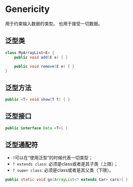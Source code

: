 # Genericity

用于约束输入数据的类型。
也用于接受一切数据。

## 泛型类
```java
class MyArrayList<E> {
    public void add(E e) { }

    public void remove(E e) { }
}
```

## 泛型方法

```java
public <T> void show(T t) { }
```

## 泛型接口

```java
public interface Data <T>{ }
```

## 泛型通配符

- `?`可以在“使用泛型”的时候代表一切类型；
- `? extends class`: 必须是class或者是其子类（上限）；
- `? super class`: 必须是class或者是其父类（下限）。

```java
public static void go(ArrayList<? extends Car> cars){ }
```

